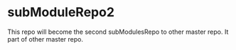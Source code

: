 # subModuleRepo2
This repo will become the second subModulesRepo to other master repo. It part of other master repo. 
